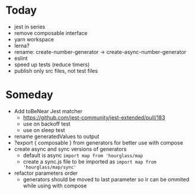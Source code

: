 # Today

- jest in series
- remove composable interface
- yarn workspace
- lerna?
- rename: create-number-generator -> create-async-number-generator
- eslint
- speed up tests (reduce timers)
- publish only src files, not test files

# Someday

- Add toBeNear Jest matcher
  - https://github.com/jest-community/jest-extended/pull/183
  - use on backoff test
  - use on sleep test
- rename generatedValues to output
- ?export { composable } from generators for better use with compose
- create async and sync versions of generators
  - default is async `import map from 'hourglass/map`
  - create a sync.js file to be imported as `import map from 'hourglass/map/sync'`
- refactor parameters order
  - generators should be moved to last parameter so ir can be ommited while using with compose
